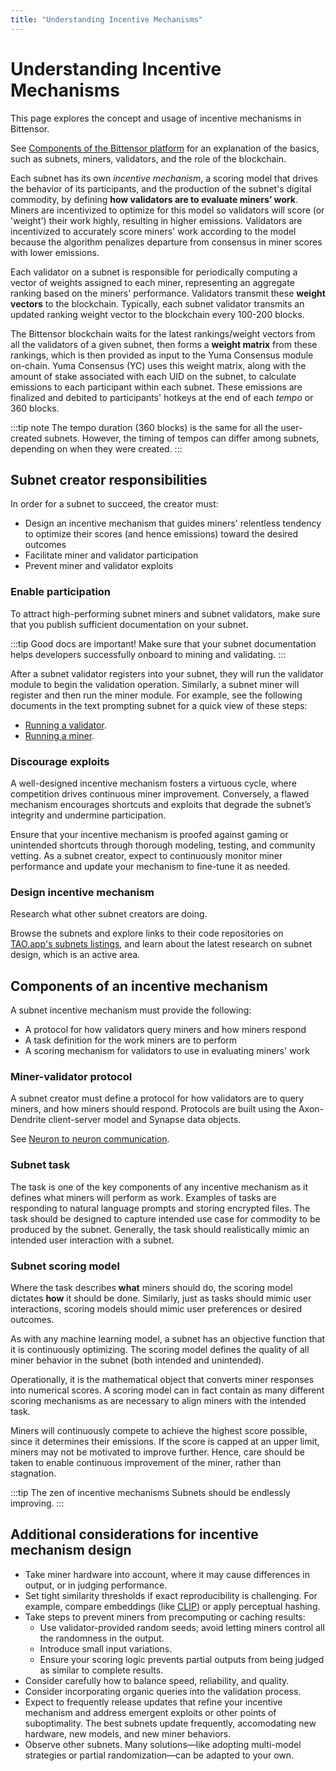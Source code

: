 ```yaml
---
title: "Understanding Incentive Mechanisms"
---
```


# Understanding Incentive Mechanisms

This page explores the concept and usage of incentive mechanisms in Bittensor.

See [Components of the Bittensor platform](../learn/bittensor-building-blocks) for an explanation of the basics, such as subnets, miners, validators, and the role of the blockchain.

Each subnet has its own _incentive mechanism_, a scoring model that drives the behavior of its participants, and the production of the subnet's digital commodity, by defining **how validators are to evaluate miners’ work**. Miners are incentivized to optimize for this model so validators will score (or 'weight') their work highly, resulting in higher emissions. Validators are incentivized to accurately score miners' work according to the model because the algorithm penalizes departure from consensus in miner scores with lower emissions.

Each validator on a subnet is responsible for periodically computing a vector of weights assigned to each miner, representing an aggregate ranking based on the miners' performance. Validators transmit these **weight vectors** to the blockchain. Typically, each subnet validator transmits an updated ranking weight vector to the blockchain every 100-200 blocks.

The Bittensor blockchain waits for the latest rankings/weight vectors from all the validators of a given subnet, then forms a **weight matrix** from these rankings, which is then provided as input to the Yuma Consensus module on-chain. Yuma Consensus (YC) uses this weight matrix, along with the amount of stake associated with each UID on the subnet, to calculate emissions to each participant within each subnet. These emissions are finalized and debited to participants' hotkeys at the end of each _tempo_ or 360 blocks.

:::tip note
The tempo duration (360 blocks) is the same for all the user-created subnets. However, the timing of tempos can differ among subnets, depending on when they were created.
:::

## Subnet creator responsibilities

In order for a subnet to succeed, the creator must:

- Design an incentive mechanism that guides miners' relentless tendency to optimize their scores (and hence emissions) toward the desired outcomes
- Facilitate miner and validator participation
- Prevent miner and validator exploits

### Enable participation

To attract high-performing subnet miners and subnet validators, make sure that you publish sufficient documentation on your subnet.

:::tip Good docs are important!
Make sure that your subnet documentation helps developers successfully onboard to mining and validating.
:::

After a subnet validator registers into your subnet, they will run the validator module to begin the validation operation. Similarly, a subnet miner will register and then run the miner module. For example, see the following documents in the text prompting subnet for a quick view of these steps:

- [Running a validator](https://github.com/opentensor/prompting/blob/main/docs/SN1_validation.md).
- [Running a miner](https://github.com/opentensor/prompting/blob/main/docs/stream_miner_template.md).

### Discourage exploits

A well-designed incentive mechanism fosters a virtuous cycle, where competition drives continuous miner improvement. Conversely, a flawed mechanism encourages shortcuts and exploits that degrade the subnet’s integrity and undermine participation.

Ensure that your incentive mechanism is proofed against gaming or unintended shortcuts through thorough modeling, testing, and community vetting. As a subnet creator, expect to continuously monitor miner performance and update your mechanism to fine-tune it as needed.

### Design incentive mechanism

Research what other subnet creators are doing.

Browse the subnets and explore links to their code repositories on [TAO.app's subnets listings](https://tao.app), and learn about the latest research on subnet design, which is an active area.

## Components of an incentive mechanism

A subnet incentive mechanism must provide the following:

- A protocol for how validators query miners and how miners respond
- A task definition for the work miners are to perform
- A scoring mechanism for validators to use in evaluating miners' work

### Miner-validator protocol

A subnet creator must define a protocol for how validators are to query miners, and how miners should respond. Protocols are built using the Axon-Dendrite client-server model and Synapse data objects.

See [Neuron to neuron communication](./bittensor-building-blocks.md#neuron-to-neuron-communication).

### Subnet task

The task is one of the key components of any incentive mechanism as it defines what miners will perform as work. Examples of tasks are responding to natural language prompts and storing encrypted files. The task should be designed to capture intended use case for commodity to be produced by the subnet. Generally, the task should realistically mimic an intended user interaction with a subnet.

### Subnet scoring model

Where the task describes **what** miners should do, the scoring model dictates **how** it should be done. Similarly, just as tasks should mimic user interactions, scoring models should mimic user preferences or desired outcomes.

As with any machine learning model, a subnet has an objective function that it is continuously optimizing. The scoring model defines the quality of all miner behavior in the subnet (both intended and unintended).

Operationally, it is the mathematical object that converts miner responses into numerical scores. A scoring model can in fact contain as many different scoring mechanisms as are necessary to align miners with the intended task.

Miners will continuously compete to achieve the highest score possible, since it determines their emissions. If the score is capped at an upper limit, miners may not be motivated to improve further. Hence, care should be taken to enable continuous improvement of the miner, rather than stagnation.

:::tip The zen of incentive mechanisms
Subnets should be endlessly improving.
:::

## Additional considerations for incentive mechanism design

- Take miner hardware into account, where it may cause differences in output, or in judging performance.
- Set tight similarity thresholds if exact reproducibility is challenging. For example, compare embeddings (like [CLIP](https://github.com/OpenAI/CLIP)) or apply perceptual hashing.
- Take steps to prevent miners from precomputing or caching results:
  - Use validator-provided random seeds; avoid letting miners control all the randomness in the output.
  - Introduce small input variations.
  - Ensure your scoring logic prevents partial outputs from being judged as similar to complete results.
- Consider carefully how to balance speed, reliability, and quality.
- Consider incorporating organic queries into the validation process.
- Expect to frequently release updates that refine your incentive mechanism and address emergent exploits or other points of suboptimality. The best subnets update frequently, accomodating new hardware, new models, and new miner behaviors.
- Observe other subnets. Many solutions—like adopting multi-model strategies or partial randomization—can be adapted to your own.
